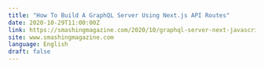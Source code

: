```yaml
---
title: "How To Build A GraphQL Server Using Next.js API Routes"
date: 2020-10-29T11:00:00Z
link: https://smashingmagazine.com/2020/10/graphql-server-next-javascript-api-routes/?utm_medium=RSS&utm_source=news.12bit.vn
site: www.smashingmagazine.com
language: English
draft: false
---
```

